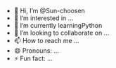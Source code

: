 - 👋 Hi, I’m @Sun-choosen
- 👀 I’m interested in ...
- 🌱 I’m currently learningPython
- 💞️ I’m looking to collaborate on ...
- 📫 How to reach me ...
- 😄 Pronouns: ...
- ⚡ Fun fact: ...

<!---
Sun-choosen/Sun-choosen is a ✨ special ✨ repository because its `README.md` (this file) appears on your GitHub profile.
You can click the Preview link to take a look at your changes.
--->
